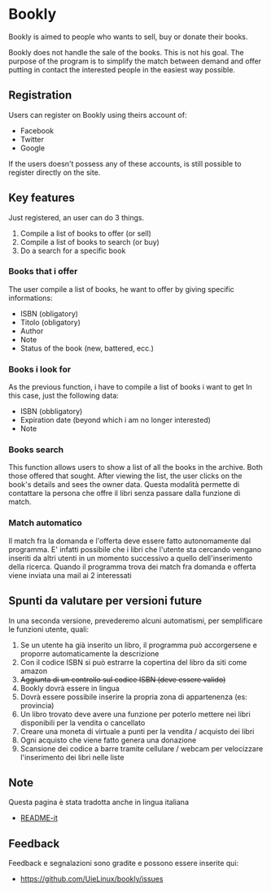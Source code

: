 Bookly
===
Bookly is aimed to people who wants to sell, buy or donate their books.
 
Bookly does not handle the sale of the books.
This is not his goal.
The purpose of the program is to simplify the match between demand and offer putting in contact
the interested people in the easiest way possible.


Registration
---
Users can register on Bookly using theirs account of:

* Facebook
* Twitter
* Google

If the users doesn't possess any of these accounts, is still possible to register directly on the site.

Key features
---
Just registered, an user can do 3 things.

1. Compile a list of books to offer (or sell)
2. Compile a list of books to search (or buy)
2. Do a search for a specific book

### Books that i offer
The user compile a list of books, he want to offer
by giving specific informations:

* ISBN (obligatory)
* Titolo (obligatory)
* Author
* Note
* Status of the book (new, battered, ecc.)

### Books i look for
As the previous function, i have to compile
a list of books i want to get
In this case, just the following data:

* ISBN (obbligatory)
* Expiration date (beyond which i am no longer interested)
* Note
 
### Books search
This function allows users to show a list of all the books in the archive.
Both those offered that sought.
After viewing the list, the user clicks on the book's details and sees the owner data.
Questa modalità permette di contattare la persona che offre il libri senza passare dalla funzione di match.

### Match automatico
Il match fra la domanda e l'offerta deve essere fatto autonomamente dal programma.
E' infatti possibile che i libri che l'utente sta cercando vengano inseriti da altri utenti in un momento successivo a quello dell'inserimento della ricerca.
Quando il programma trova dei match fra domanda e offerta viene inviata una mail ai 2 interessati

Spunti da valutare per versioni future
---
In una seconda versione, prevederemo alcuni automatismi, per semplificare le funzioni utente, quali:

1. Se un utente ha già inserito un libro, il programma può accorgersene e proporre automaticamente la descrizione
2. Con il codice ISBN si può estrarre la copertina del libro da siti come amazon
3. <s>Aggiunta di un controllo sul codice ISBN (deve essere valido)</s>
4. Bookly dovrà essere in lingua
5. Dovrà essere possibile inserire la propria zona di appartenenza (es: provincia)
6. Un libro trovato deve avere una funzione per poterlo mettere nei libri disponibili per la vendita o cancellato
7. Creare una moneta di virtuale a punti per la vendita / acquisto dei libri
8. Ogni acquisto che viene fatto genera una donazione
9. Scansione dei codice a barre tramite cellulare / webcam per velocizzare l'inserimento dei libri nelle liste

Note
---
Questa pagina è stata tradotta anche in lingua italiana

* [README-it](README-it.md)

Feedback
---
Feedback e segnalazioni sono gradite e possono essere inserite qui: 

* https://github.com/UieLinux/bookly/issues



